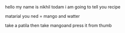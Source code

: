 hello my name is nikhil todam i am going to tell you recipe



matarial you ned = mango and watter 


take a patila then take mangoand press it from thumb
